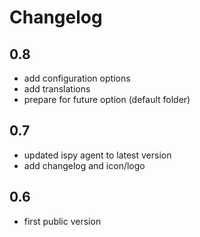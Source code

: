 # Changelog
## 0.8
- add configuration options
- add translations
- prepare for future option (default folder)
## 0.7
- updated ispy agent to latest version
- add changelog and icon/logo
## 0.6
- first public version
